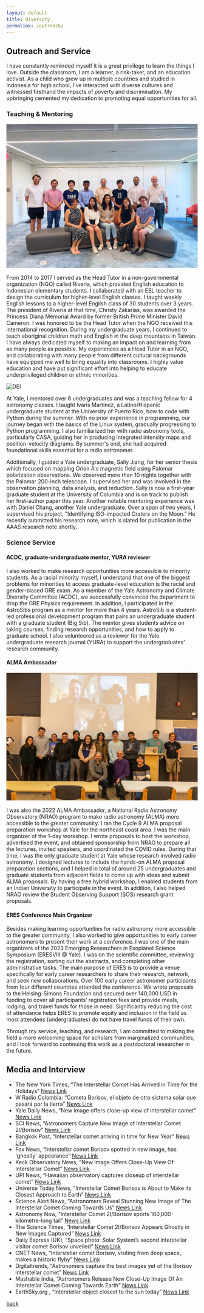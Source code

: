 ```yaml
---
layout: default
title: Diversity
permalink: /outreach/
---
```


## Outreach and Service
<!-- <img class='dog_image' src="./assets/img/Tedx.jpg" alt="Picture with my Dogs."/> -->

I have constantly reminded myself it is a great privilege to learn the things I love. Outside the classroom, I am a learner, a risk-taker, and an education activist. As a child who grew up in multiple countries and studied in Indonesia for high school, I've interacted with diverse cultures and witnessed firsthand the impacts of poverty and discrimination. My upbringing cemented my dedication to promoting equal opportunities for all.

### Teaching & Mentoring 
![DEI](/assets/img/2023_yale_undergrad_research_symposium.jpg)

From 2014 to 2017 I served as the Head Tutor in a non-governmental organization (NGO) called Riveria, which provided English education to Indonesian elementary students. I collaborated with an ESL teacher to design the curriculum for higher-level English classes. I taught weekly English lessons to a higher-level English class of 30 students over 3 years. The president of Riveria at that time, Christy Zakarias, was awarded the Princess Diana Memorial Award by former British Prime Minister David Cameron. I was honored to be the Head Tutor when the NGO received this international recognition. During my undergraduate years, I continued to teach aboriginal children math and English in the deep mountains in Taiwan. I have always dedicated myself to making an impact on and learning from as many people as possible. My experiences as a Head Tutor in an NGO, and collaborating with many people from different cultural backgrounds have equipped me well to bring equality into classrooms. I highly value education and have put significant effort into helping to educate underprivileged children or ethnic minorities.

![DEI](/assets/img/Students.png)

At Yale, I mentored over 6 undergraduates and was a teaching fellow for 4 astronomy classes. I taught Ivaris Martinez, a Latino/Hispanic undergraduate student at the University of Puerto Rico, how to code with Python during the summer. With no prior experience in programming, our journey began with the basics of the Linux system, gradually progressing to Python programming. I also familiarized her with radio astronomy tools, particularly CASA, guiding her in producing integrated intensity maps and position-velocity diagrams. By summer's end, she had acquired foundational skills essential for a radio astronomer. 

Additionally, I guided a Yale undergraduate, Sally Jiang, for her senior thesis which focused on mapping Orion A's magnetic field using Palomar polarization observations. We observed more than 10 nights together with the Palomar 200-inch telescope. I supervised her and was involved in the observation planning, data analysis, and reduction. Sally is now a first-year graduate student at the University of Columbia and is on track to publish her first-author paper this year. Another notable mentoring experience was with Daniel Chang, another Yale undergraduate. Over a span of two years, I supervised his project, "Identifying ISO-impacted Craters on the Moon." He recently submitted his research note, which is slated for publication in the AAAS research note shortly.

### Science Service

#### ACDC, graduate-undergraduate mentor, YURA reviewer

I also worked to make research opportunities more accessible to minority students. As a racial minority myself, I understand that one of the biggest problems for minorities to access graduate-level education is the racial and gender-biased GRE exam. As a member of the Yale Astronomy and Climate Diversity Committee (ACDC), we successfully convinced the department to drop the GRE Physics requirement. In addition, I participated in the AstroSibs program as a mentor for more than 4 years. AstroSib is a student-led professional development program that pairs an undergraduate student with a graduate student (Big Sib). The mentor gives students advice on taking courses, finding research opportunities, and how to apply to graduate school. I also volunteered as a reviewer for the Yale undergraduate research journal (YURA) to support the undergraduates’ research community.

#### ALMA Ambassador
![DEI](/assets/img/ALMA_C9.jpg)

I was also the 2022 ALMA Ambassador, a National Radio Astronomy Observatory (NRAO) program to make radio astronomy (ALMA) more accessible to the greater community. I ran the Cycle 9 ALMA proposal preparation workshop at Yale for the northeast coast area. I was the main organizer of the 1-day workshop. I wrote proposals to host the workshop, advertised the event, and obtained sponsorship from NRAO to prepare all the lectures, invited speakers, and coordinated the COVID rules. During that time, I was the only graduate student at Yale whose research involved radio astronomy. I designed lectures to include the hands-on ALMA proposal preparation sections, and I helped in total of around 25 undergraduates and graduate students from adjacent fields to come up with ideas and submit ALMA proposals. By having a free hybrid workshop, I enabled students from an Indian University to participate in the event. In addition, I also helped NRAO review the Student Observing Support (SOS) research grant proposals. 

#### ERES Conference Main Organizer
Besides making learning opportunities for radio astronomy more accessible to the greater community, I also worked to give opportunities to early career astronomers to present their work at a conference. I was one of the main organizers of the 2023 Emerging Researchers in Exoplanet Science Symposium (ERESVIII @ Yale). I was on the scientific committee, reviewing the registration, sorting out the abstracts, and completing other administrative tasks. The main purpose of ERES is to provide a venue specifically for early career researchers to share their research, network, and seek new collaborations. Over 100 early career astronomer participants from four different countries attended the conference. We wrote proposals to the Heising-Simons Foundation and secured over 140,000 USD in funding to cover all participants’ registration fees and provide meals, lodging, and travel funds for those in need. Significantly reducing the cost of attendance helps ERES to promote equity and inclusion in the field as most attendees (undergraduates) do not have travel funds of their own. 


Through my service, teaching, and research, I am committed to making the field a more welcoming space for scholars from marginalized communities, and I look forward to continuing this work as a postdoctoral researcher in the future. 


## Media and Interview
<ul>

<li> The New York Times, “The Interstellar Comet Has Arrived in Time for the Holidays” <a href="https://www.nytimes.com/2019/12/07/science/interstellar-comet-2i-borisov.html"> News Link </a></li>

<li> W Radio Colombia: “Cometa Borisov, el objeto de otro sistema solar que pasará por la tierra” <a href="https://www.wradio.com.co/noticias/tecnologia/cometa-borisov-el-objeto-de-otro-sistema-solar-que-pasara-por-la-tierra/20191207/nota/3988465.aspx"> News Link </a></li>

<li> Yale Daily News, “New image offers close-up view of interstellar comet” <a href="https://astronomy.yale.edu/news/new-image-offers-close-view-interstellar-comet"> News Link </a></li>

<li> SCI News, “Astronomers Capture New Image of Interstellar Comet 2I/Borisov” <a href="https://www.sci.news/astronomy/lris-image-interstellar-comet-2i-borisov-07845.html"> News Link </a></li>

<li> Bangkok Post, “Interstellar comet arriving in time for New Year” <a href="https://www.bangkokpost.com/world/1812699/interstellar-comet-arriving-in-time-for-new-year"> News Link </a></li>

<li> Fox News, “Interstellar comet Borisov spotted in new image, has 'ghostly' appearance” <a href="https://www.foxnews.com/science/interstellar-comet-borisov-new-image-ghostly-appearance"> News Link </a></li>

<li> Keck Observatory News, “New Image Offers Close-Up View Of Interstellar Comet” <a href="https://www.keckobservatory.org/comet-borisov/"> News Link </a></li>

<li> UPI News, “Hawaiian observatory captures closeup of interstellar comet” <a href="https://www.upi.com/Science_News/2019/11/27/Hawaiian-observatory-captures-closeup-of-interstellar-comet/6851574873101/"> News Link </a></li>

<li> Universe Today News, “Interstellar Comet Borisov is About to Make its Closest Approach to Earth” <a href="https://www.universetoday.com/144195/interstellar-comet-borisov-is-about-to-make-its-closest-approach-to-earth/"> News Link </a></li>

<li> Science Alert News, “Astronomers Reveal Stunning New Image of The Interstellar Comet Coming Towards Us” <a href="https://www.sciencealert.com/stunning-pic-of-first-detected-interstellar-comet-reveals-a-pale-ghost-headed-our-way"> News Link </a></li>

<li> Astronomy Now, “Interstellar Comet 2I/Borisov sports 160,000-kilometre-long tail” <a href="https://astronomynow.com/2019/11/27/interstellar-visitor-2i-borisov-sports-160000-kilometre-long-tail/"> News Link </a></li>

<li> The Science Times, “Interstellar Comet 2I/Borisov Appears Ghostly in New Images Captured” <a href="https://www.sciencetimes.com/articles/24354/20191204/interstellar-comet-2i-borisov-borisov-comet.htm"> News Link </a></li>


<li> Daily Express (UK), “Space photo: Solar System’s second interstellar visitor comet Borisov unveiled” <a href="https://www.express.co.uk/news/science/1210347/space-photo-solar-system-interstellar-comet-borisov-photo"> News Link </a></li>


<li> CNET News, “Interstellar comet Borisov, visiting from deep space, makes a historic flyby” <a href="https://www.cnet.com/science/interstellar-comet-borisov-visiting-from-deep-space-makes-a-historic-flyby/"> News Link </a></li>

<li> Digitaltrends, “Astronomers capture the best images yet of the Borisov interstellar comet” <a href="https://www.digitaltrends.com/space/new-images-interstellar-comet-borisov/"> News Link </a></li>

<li> Mashable India, “Astronomers Release New Close-Up Image Of An Interstellar Comet Coming Towards Earth” <a href="https://in.mashable.com/science/8946/astronomers-release-new-close-up-image-of-an-interstellar-comet-coming-towards-earth"> News Link </a></li>

<li> EarthSky.org , “Interstellar object closest to the sun today” <a href="https://earthsky.org/space/2nd-interstellar-object-2i-borisov-closest-to-earth-sun/"> News Link </a></li>


<!-- <li>TEDx USC talk (March 25th 2022, University of Southern California) <a href="{{ site.tedx }}"> Youtube Link </a></li>


<li>Keynote Speaker, NOAA “Science at Sea” Day (January 22nd 2016, Honolulu, Hawaii) <a href="https://www.fisheries.noaa.gov/feature-story/science-sea-event-honors-civilian-science-conducted-noaa-fisheries-ships"> News Link </a></li>
-->


</ul>


[back](../)
